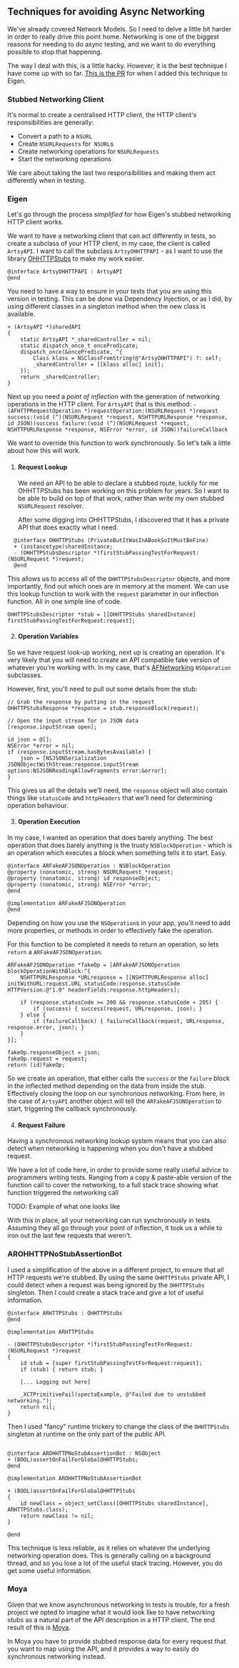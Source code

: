 ## Techniques for avoiding Async Networking

We've already covered Network Models. So I need to delve a little bit harder in order to really drive this point home. Networking is one of the biggest reasons for needing to do async testing, and we want to do everything possible to stop that happening.

The way I deal with this, is a little hacky. However, it is the best technique I have come up with so far. [This is the PR](TODO_Eigen_Networking_PR) for when I added this technique to Eigen.

### Stubbed Networking Client

It's normal to create a centralised HTTP client, the HTTP client's responsibilities are generally:

* Convert a path to a `NSURL`
* Create `NSURLRequests` for` NSURL`s
* Create networking operations for `NSURLRequests`
* Start the networking operations

We care about taking the last two responsibilities and making them act differently when in testing.

### Eigen

Let's go through the process _simplified_ for how Eigen's stubbed networking HTTP client works.

We want to have a networking client that can act differently in tests, so create a subclass of your HTTP client, in my case, the client is called `ArtsyAPI`. I want to call the subclass `ArtsyOHHTTPAPI` - as I want to use the library [OHHTTPStubs](https://github.com/AliSoftware/OHHTTPStubs) to make my work easier.

``` objc
@interface ArtsyOHHTTPAPI : ArtsyAPI
@end
```

You need to have a way to ensure in your tests that you are using this version in testing. This can be done via Dependency Injection, or as I did, by using different classes in a singleton method when the new class is available.

```objc
+ (ArtsyAPI *)sharedAPI
{
    static ArtsyAPI *_sharedController = nil;
    static dispatch_once_t oncePredicate;
    dispatch_once(&oncePredicate, ^{
        Class klass = NSClassFromString(@"ArtsyOHHTTPAPI") ?: self;
        _sharedController = [[klass alloc] init];
    });
    return _sharedController;
}
```

Next up you need a _point of inflection_ with the generation of networking operations in the HTTP client. For `ArtsyAPI` that is this method: `- (AFHTTPRequestOperation *)requestOperation:(NSURLRequest *)request success:(void (^)(NSURLRequest *request, NSHTTPURLResponse *response, id JSON))success failure:(void (^)(NSURLRequest *request, NSHTTPURLResponse *response, NSError *error, id JSON))failureCallback`

We want to override this function to work synchronously. So let's talk a little about how this will work.

1. #### Request Lookup

   We need an API to be able to declare a stubbed route, luckily for me OHHTTPStubs has been working on this problem for years. So I want to be able to build on top of that work, rather than write my own stubbed `NSURLRequest` resolver.

   After some digging into OHHTTPStubs, I discovered that it has a private API that does exactly what I need.

  ``` objc
    @interface OHHTTPStubs (PrivateButItWasInABookSoItMustBeFine)
    + (instancetype)sharedInstance;
    - (OHHTTPStubsDescriptor *)firstStubPassingTestForRequest:(NSURLRequest *)request;
    @end
  ```

  This allows us to access all of the `OHHTTPStubsDescriptor` objects, and more importantly, find out which ones are in memory at the moment. We can use this lookup function to work with the `request` parameter in our inflection function. All in one simple line of code.

  ```objc
  OHHTTPStubsDescriptor *stub = [[OHHTTPStubs sharedInstance] firstStubPassingTestForRequest:request];
  ```

2. #### Operation Variables

  So we have request look-up working, next up is creating an operation. It's very likely that you will need to create an API compatible fake version of whatever you're working with. In my case, that's [AFNetworking](https://github.com/AFNetworking/AFNetworking) `NSOperation` subclasses.

  However, first, you'll need to pull out some details from the stub:

  ``` objc
  // Grab the response by putting in the request
  OHHTTPStubsResponse *response = stub.responseBlock(request);

  // Open the input stream for in JSON data
  [response.inputStream open];

  id json = @[];
  NSError *error = nil;
  if (response.inputStream.hasBytesAvailable) {
      json = [NSJSONSerialization JSONObjectWithStream:response.inputStream options:NSJSONReadingAllowFragments error:&error];
  }
  ```

  This gives us all the details we'll need, the `response` object will also contain things like `statusCode` and `httpHeaders` that we'll need for determining operation behaviour.

3. #### Operation Execution

  In my case, I wanted an operation that does barely anything. The best operation that does barely anything is the trusty `NSBlockOperation` - which is an operation which executes a block when something tells it to start. Easy.

  ``` objc
  @interface ARFakeAFJSONOperation : NSBlockOperation
  @property (nonatomic, strong) NSURLRequest *request;
  @property (nonatomic, strong) id responseObject;
  @property (nonatomic, strong) NSError *error;
  @end

  @implementation ARFakeAFJSONOperation
  @end
  ```

  Depending on how you use the `NSOperation`s in your app, you'll need to add more properties, or methods in order to effectively fake the operation.

  For this function to be completed it needs to return an operation, so lets `return` a `ARFakeAFJSONOperation`.

  ```objc
  ARFakeAFJSONOperation *fakeOp = [ARFakeAFJSONOperation blockOperationWithBlock:^{
      NSHTTPURLResponse *URLresponse = [[NSHTTPURLResponse alloc] initWithURL:request.URL statusCode:response.statusCode HTTPVersion:@"1.0" headerFields:response.httpHeaders];

      if (response.statusCode >= 200 && response.statusCode < 205) {
          if (success) { success(request, URLresponse, json); }
      } else {
          if (failureCallback) { failureCallback(request, URLresponse, response.error, json); }
      }
  }];

  fakeOp.responseObject = json;
  fakeOp.request = request;
  return (id)fakeOp;
  ```

  So we create an operation, that either calls the `success` or the `failure` block in the inflected method depending on the data from inside the stub. Effectively closing the loop on our synchronous networking. From here, in the case of `ArtsyAPI` another object will tell the `ARFakeAFJSONOperation` to start, triggering the callback synchronously.

4. #### Request Failure

  Having a synchronous networking lookup system means that you can also detect when networking is happening when you don't have a stubbed request.

  We have a lot of code here, in order to provide some really useful advice to programmers writing tests. Ranging from a copy & paste-able version of the function call to cover the networking, to a full stack trace showing what function triggered the networking call

  TODO: Example of what one looks like

With this in place, all your networking can run synchronously in tests. Assuming they all go through your point of inflection, it took us a while to iron out the last few requests that weren't.

### AROHHTTPNoStubAssertionBot

I used a simplification of the above in a different project, to ensure that all HTTP requests we're stubbed. By using the same `OHHTTPStubs` private API, I could detect when a request was being ignored by the `OHHTTPStubs` singleton. Then I could create a stack trace and give a lot of useful information.

```objc
@interface ARHTTPStubs : OHHTTPStubs
@end

@implementation ARHTTPStubs

- (OHHTTPStubsDescriptor *)firstStubPassingTestForRequest:(NSURLRequest *)request
{
    id stub = [super firstStubPassingTestForRequest:request];
    if (stub) { return stub; }

    [... Logging out here]

    _XCTPrimitiveFail(spectaExample, @"Failed due to unstubbed networking.");
    return nil;
}
```

Then I used "fancy" runtime trickery to change the class of the `OHHTTPStubs` singleton at runtime on the only part of the public API.

``` objc

@interface AROHHTTPNoStubAssertionBot : NSObject
+ (BOOL)assertOnFailForGlobalOHHTTPStubs;
@end

@implementation AROHHTTPNoStubAssertionBot

+ (BOOL)assertOnFailForGlobalOHHTTPStubs
{
    id newClass = object_setClass([OHHTTPStubs sharedInstance], ARHTTPStubs.class);
    return newClass != nil;
}

@end
```

This technique is less reliable, as it relies on whatever the underlying networking operation does. This is generally calling on a background thread, and so you lose a lot of the useful stack tracing. However, you do get some useful information.

### Moya

Given that we know asynchronous networking in tests is trouble, for a fresh project we opted to imagine what it would look like to have networking stubs as a natural part of the API description in a HTTP client. The end result of this is [Moya](https://github.com/moya/moya).

In Moya you have to provide stubbed response data for every request that you want to map using the API, and it provides a way to easily do synchronous networking instead.
